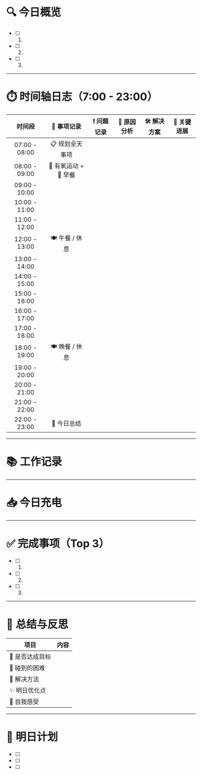 # 🔍 今日概览

- [ ] 1.
- [ ] 2.
- [ ] 3. 
---

# ⏱️ 时间轴日志（7:00 - 23:00）

|      时间段      |     📌 事项记录     | ❗ 问题记录 | 🧩 原因分析 | 🛠️ 解决方案 | 🚀 关键进展 |
| :-----------: | :-------------: | :----: | :-----: | :------: | :-----: |
| 07:00 - 08:00 |    📋 规划全天事项    |        |         |          |         |
| 08:00 - 09:00 | 🏃 有氧运动 + 🍳 早餐 |        |         |          |         |
| 09:00 - 10:00 |                 |        |         |          |         |
| 10:00 - 11:00 |                 |        |         |          |         |
| 11:00 - 12:00 |                 |        |         |          |         |
| 12:00 - 13:00 |   🍽️ 午餐 / 休息   |        |         |          |         |
| 13:00 - 14:00 |                 |        |         |          |         |
| 14:00 - 15:00 |                 |        |         |          |         |
| 15:00 - 16:00 |                 |        |         |          |         |
| 16:00 - 17:00 |                 |        |         |          |         |
| 17:00 - 18:00 |                 |        |         |          |         |
| 18:00 - 19:00 |   🍽️ 晚餐 / 休息   |        |         |          |         |
| 19:00 - 20:00 |                 |        |         |          |         |
| 20:00 - 21:00 |                 |        |         |          |         |
| 21:00 - 22:00 |                 |        |         |          |         |
| 22:00 - 23:00 |     📝 今日总结     |        |         |          |         |

---
# 📚 工作记录




---
# 📥 今日充电





---
# ✅ 完成事项（Top 3）

- [ ] 1.
- [ ] 2.
- [ ] 3. 

---

# 🧠 总结与反思

| 项目        | 内容  |
| --------- | --- |
| 🎯 是否达成目标 |     |
| 🧱 碰到的困难  |     |
| 🧰 解决方法   |     |
| ✨ 明日优化点   |     |
| 💭 自我感受   |     |

---

# 📌 明日计划

- [ ] 
- [ ] 
- [ ] 
